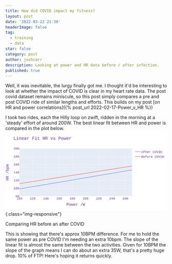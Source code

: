 ```yaml
---
title: How did COVID impact my fitness? 
layout: post
date: '2022-03-22 21:30'
headerImage: false
tag:
  - training
  - data
star: false
category: post
author: joshcarr
description: Looking at power and HR data before / after infection.
published: true
---
```


Well, it was inevitable, the lurgy finally got me. I thought it'd be interesting to look at whether the impact of COVID is clear in my heart rate data.
The post covid dataset remains miniscule, so this post simply compares a pre and post COVID ride of similar lengths and efforts. This builds on my post [on HR and power correlations]({% post_url 2022-02-17-Power_v_HR %})

I took two rides, each the Hilly loop on zwift, ridden in the morning at a 'steady' effort of around 200W. The best linear fit between HR and power is compared in the plot below.
![Before vs After](/assets/images/covidHR/bva.png){:class="img-responsive"}
<figcaption>Comparing HR before an after COVID</figcaption>

This is showing that there's approx 10BPM difference. For me to hold the same power as pre COVID I'm needing an extra 10bpm. The slope of the linear fit is almost the same between the two activities. Given for 10BPM the slope of the graph means I can do about an extra 35W, that's a pretty huge drop. 10% of FTP! Here's hoping it returns quickly. 




